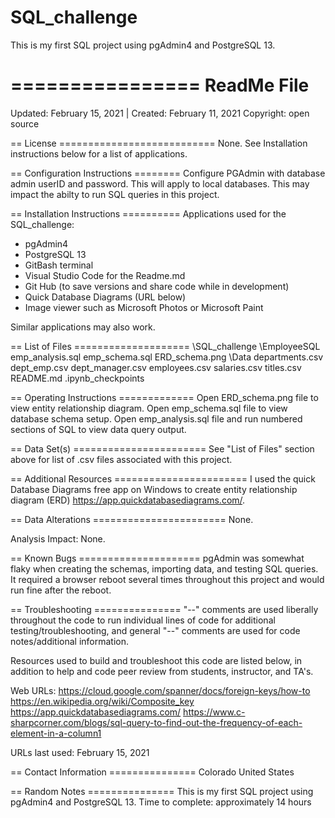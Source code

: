 # SQL_challenge
This is my first SQL project using pgAdmin4 and PostgreSQL 13.

================
ReadMe File
================

Updated: February 15, 2021 | Created: February 11, 2021
Copyright: open source

== License ===========================
None. See Installation instructions below for a list of applications.


== Configuration Instructions ========
Configure PGAdmin with database admin userID and password. This will apply to local databases.
This may impact the abilty to run SQL queries in this project.


== Installation Instructions ==========
Applications used for the SQL_challenge:
- pgAdmin4
- PostgreSQL 13
- GitBash terminal
- Visual Studio Code for the Readme.md
- Git Hub (to save versions and share code while in development)
- Quick Database Diagrams (URL below)
- Image viewer such as Microsoft Photos or Microsoft Paint

Similar applications may also work.


== List of Files ====================
\SQL_challenge
    \EmployeeSQL
        emp_analysis.sql
        emp_schema.sql
        ERD_schema.png
    \Data
        departments.csv
        dept_emp.csv
        dept_manager.csv
        employees.csv
        salaries.csv
        titles.csv
    README.md
    .ipynb_checkpoints

== Operating Instructions =============
Open ERD_schema.png file to view entity relationship diagram.
Open emp_schema.sql file to view database schema setup.
Open emp_analysis.sql file and run numbered sections of SQL to view data query output.

== Data Set(s) =======================
See "List of Files" section above for list of .csv files associated with this project.


== Additional Resources =======================
I used the quick Database Diagrams free app on Windows to create entity relationship diagram (ERD)
https://app.quickdatabasediagrams.com/.



== Data Alterations =======================
None.

Analysis Impact: None.


== Known Bugs =====================
pgAdmin was somewhat flaky when creating the schemas, importing data, and testing SQL queries. It required a browser reboot several times throughout this project and would run fine after the reboot.


== Troubleshooting ===============
"--" comments are used liberally throughout the code to run individual lines of code for additional testing/troubleshooting, and general "--" comments are used for code notes/additional information.

Resources used to build and troubleshoot this code are listed below, in addition to help and code peer review from students, instructor, and TA's.


Web URLs:
https://cloud.google.com/spanner/docs/foreign-keys/how-to
https://en.wikipedia.org/wiki/Composite_key
https://app.quickdatabasediagrams.com/
https://www.c-sharpcorner.com/blogs/sql-query-to-find-out-the-frequency-of-each-element-in-a-column1



URLs last used: February 15, 2021



== Contact Information ===============
Colorado   United States



== Random Notes ===============
This is my first SQL project using pgAdmin4 and PostgreSQL 13.
Time to complete: approximately 14 hours
